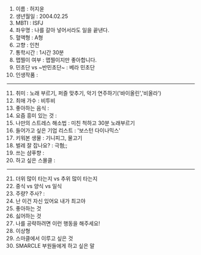 1. 이름 : 허지윤
2. 생년월일 : 2004.02.25
3. MBTI : ISFJ
4. 좌우명 : 나를 갈아 넣어서라도 일을 끝낸다.
5. 혈액형 : A형
6. 고향 : 인천
7. 통학시간 : 1시간 30분
8. 맵찔이 여부 : 맵찔이지만 좋아합니다.
9. 민초단 vs ~반민초단~ : 베라 민초단
10. 인생작품 : 
---
11. 취미 : 노래 부르기, 퍼즐 맞추기, 악기 연주하기('바이올린','비올라')
12. 최애 가수 : 비투비
13. 좋아하는 음식 : 
14. 요즘 흥미 있는 것 :  
15. 나만의 스트레스 해소법 : 미친 척하고 30분 노래부르기
16. 들어가고 싶은 기업 리스트 : '보스턴 다이나믹스'
17. 키워본 생물 : 기니피그, 물고기
18. 벌레 잘 잡나요? : 극혐;;
19. 쓰는 샴푸향 : 
20. 하고 싶은 스몰클 : 
***
21. 더위 많이 타는지 vs 추위 많이 타는지
22. 중식 vs 양식 vs 일식
23. 주량? 주사? : 
24. 난 이건 자신 있어요 내가 최고야
25. 좋아하는 것
26. 싫어하는 것
27. 나를 공략하려면 이런 행동을 해주세요!
28. 이상형
29. 스마클에서 이루고 싶은 것
30. SMARCLE 부원들에게 하고 싶은 말
